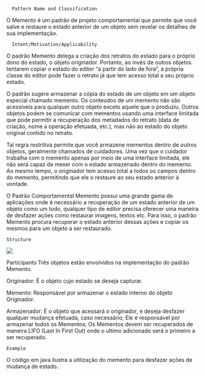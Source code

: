       Pattern Name and Classification 
O Memento é um padrão de projeto comportamental que permite que você salve e restaure o estado anterior de um objeto sem revelar os detalhes de sua implementação.

      Intent/Motivation/Applicability 
O padrão Memento delega a criação dos retratos do estado para o próprio dono do estado, o objeto originador. Portanto, ao invés de outros objetos tentarem copiar o estado do editor “a partir do lado de fora”, a própria classe do editor pode fazer o retrato já que tem acesso total a seu próprio estado.

O padrão sugere armazenar a cópia do estado de um objeto em um objeto especial chamado memento. Os conteúdos de um memento não são acessíveis para qualquer outro objeto exceto aquele que o produziu. Outros objetos podem se comunicar com mementos usando uma interface limitada que pode permitir a recuperação dos metadados do retrato (data de criação, nome a operação efetuada, etc.), mas não ao estado do objeto original contido no retrato.

Tal regra restritiva permite que você armazene mementos dentro de outros objetos, geralmente chamados de cuidadores. Uma vez que o cuidador trabalha com o memento apenas por meio de uma interface limitada, ele não será capaz de mexer com o estado armazenado dentro do memento. Ao mesmo tempo, o originador tem acesso total a todos os campos dentro do memento, permitindo que ele o restaure ao seu estado anterior à vontade.

O Padrão Comportamental Memento possui uma grande gama de aplicações onde é necessário a recuperação de um estado anterior de um objeto como um todo, qualquer tipo de editor precisa oferecer uma maneira de desfazer ações como restaurar imagens, textos etc. Para isso, o padrão Memento procura recuperar o estado anterior dessas ações e copiar os mesmos para um objeto a ser restaurado. 

  
    Structure
![](https://refactoring.guru/images/patterns/diagrams/memento/structure1.png)

  Participants 
Três objetos estão envolvidos na implementação do padrão Memento.

  Originador:
É o objeto cujo estado se deseja capturar.

  Memento:
Responsável por armazenar o estado interno do objeto Originador.

  Armazenador:
É o objeto que acessará o originador, e deseja desfazer qualquer mudança efetuada, caso necessário;
Ele é responsável por armazenar todos os Mementos;
Os Mementos devem ser recuperados de maneira LIFO (Last In First Out) onde o ultimo adicionado será o primeiro a ser recuperado.

    Example
O código em java ilustra a utilização do memento para desfazer ações de mudança de estado.

